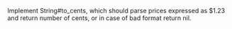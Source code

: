 Implement String#to_cents, which should parse prices expressed as $1.23 and return number of cents, or in case of bad format return nil.